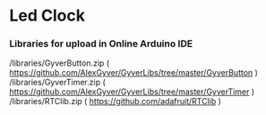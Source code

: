 # Led Clock
### Libraries for upload in Online Arduino IDE
/libraries/GyverButton.zip ( https://github.com/AlexGyver/GyverLibs/tree/master/GyverButton )  
/libraries/GyverTimer.zip ( https://github.com/AlexGyver/GyverLibs/tree/master/GyverTimer )  
/libraries/RTClib.zip ( https://github.com/adafruit/RTClib )  